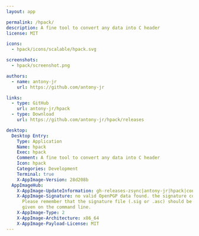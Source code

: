 ```yaml
---
layout: app

permalink: /hpack/
description: A fine tool to convert any data into C header
license: MIT

icons:
  - hpack/icons/scalable/hpack.svg

screenshots:
  - hpack/screenshot.png

authors:
  - name: antony-jr
    url: https://github.com/antony-jr

links:
  - type: GitHub
    url: antony-jr/hpack
  - type: Download
    url: https://github.com/antony-jr/hpack/releases

desktop:
  Desktop Entry:
    Type: Application
    Name: hpack
    Exec: hpack
    Comment: A fine tool to convert any data into C header
    Icon: hpack
    Categories: Development
    Terminal: true
    X-AppImage-Version: 28d208b
  AppImageHub:
    X-AppImage-UpdateInformation: gh-releases-zsync|antony-jr|hpack|continuous|hpack*-x86_64.AppImage.zsync
    X-AppImage-Signature: no valid OpenPGP data found. the signature could not be verified.
      Please remember that the signature file (.sig or .asc) should be the first file
      given on the command line.
    X-AppImage-Type: 2
    X-AppImage-Architecture: x86_64
    X-AppImage-Payload-License: MIT
---
```

